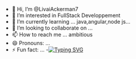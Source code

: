- 👋 Hi, I’m @LivaiAckerman7
- 👀 I’m interested in FullStack Developpement
- 🌱 I’m currently learning ... java,angular,node js...
- 💞️ I’m looking to collaborate on ...
- 📫 How to reach me ... ambitious
- 😄 Pronouns: ...
- ⚡ Fun fact: ...
-[![Typing SVG](https://readme-typing-svg.demolab.com/?lines=Welcome+To+Github+Profile;Hey+It's+Livai+Ackerman)](https://git.io/typing-svg)

<!---
LivaiAckerman7/LivaiAckerman7 is a ✨ special ✨ repository because its `README.md` (this file) appears on your GitHub profile.
You can click the Preview link to take a look at your changes.
--->
